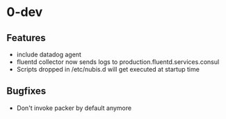 # 0-dev

## Features
 - include datadog agent
 - fluentd collector now sends logs to production.fluentd.services.consul
 - Scripts dropped in /etc/nubis.d will get executed at startup time

## Bugfixes
 - Don't invoke packer by default anymore
